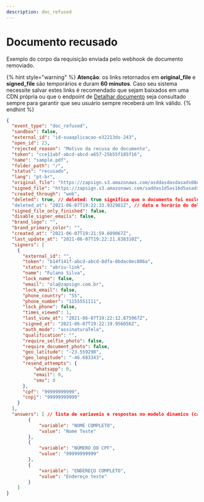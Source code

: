 ```yaml
---
description: doc_refused
---
```


# Documento recusado

Exemplo do corpo da requisição enviada pelo webhook de documento removiado.

{% hint style="warning" %}
**Atenção**: os links retornados em **original\_file** e **signed\_file** são temporários e duram **60 minutos**. Caso seu sistema necessite salvar estes links é recomendado que sejam baixados em uma CDN própria ou que o endpoint de [Detalhar documento](../../../documentos/detalhar-documento.md) seja consultado sempre para garantir que seu usuário sempre receberá um link válido.
{% endhint %}

```json
{
  "event_type": "doc_refused",
  "sandbox": false,
  "external_id": "id-suaaplicacao-e32213ds-243",
  "open_id": 23,
  "rejected_reason": "Motivo da recusa do documento",
  "token": "cce11abf-abcd-abcd-a657-25b55f185f16",
  "name": "sample.pdf",
  "folder_path": "/",
  "status": "recusado",
  "lang": "pt-br",
  "original_file": "https://zapsign.s3.amazonaws.com/asddasdasdasads08e1-48f5-8972-7b4e476dec9d/c11c4f25-79c7-4eea-8dcf-5434996a4251.pdf",
  "signed_file": "https://zapsign.s3.amazonaws.com/saddas1d5as16d5asads-2b89-460e-8c30-1644fbe8f249/a5bf7fe0-05d0-4d09-bbeb-0beaa91abc56.pdf",
  "created_through": "web",
  "deleted": true, // deleted: true significa que o documento foi excluído
  "deleted_at": "2021-06-07T19:22:33.932981Z", // data e horário do delete
  "signed_file_only_finished": false,
  "disable_signer_emails": false,
  "brand_logo": "",
  "brand_primary_color": "",
  "created_at": "2021-06-07T19:21:59.609067Z",
  "last_update_at": "2021-06-07T19:22:21.838310Z",
  "signers": [
    {
      "external_id": "",
      "token": "b14f141f-abcd-abcd-8dfa-0bdac0ec806a",
      "status": "abriu-link",
      "name": "Fulano Silva",
      "lock_name": false,
      "email": "ola@zapsign.com.br",
      "lock_email": false,
      "phone_country": "55",
      "phone_number": "1155551111",
      "lock_phone": false,
      "times_viewed": 1,
      "last_view_at": "2021-06-07T19:22:12.875967Z",
      "signed_at": "2021-06-07T19:22:19.956056Z",
      "auth_mode": "assinaturaTela",
      "qualification": "",
      "require_selfie_photo": false,
      "require_document_photo": false,
      "geo_latitude": "-23.559298",
      "geo_longitude": "-46.683343",
      "resend_attempts": {
          "whatsapp": 0,
          "email": 0,
          "sms": 0
      },
      "cpf": "99999999999",
      "cnpj": "99999999999"
    }
  ],
  "answers": [ // lista de variaveis e respostas no modelo dinamico (caso o documento tenha sido criado através de um modelo dinamico)
        {
            "variable": "NOME COMPLETO",
            "value": "Nome Teste"
        },
        {
            "variable": "NÚMERO DO CPF",
            "value": "99999999999"
        },
        {
            "variable": "ENDEREÇO COMPLETO",
            "value": "Endereço teste"
        }
    ]
}
```
